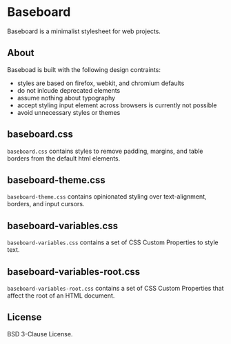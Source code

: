 # Baseboard

Baseboard is a minimalist stylesheet for web projects.

## About

Baseboad is built with the following design contraints:
- styles are based on firefox, webkit, and chromium defaults
- do not inlcude deprecated elements
- assume nothing about typography
- accept styling input element across browsers is currently not possible
- avoid unnecessary styles or themes


## baseboard.css

`baseboard.css` contains styles to remove padding, margins, and table borders from the default html elements.

## baseboard-theme.css

`baseboard-theme.css` contains opinionated styling over text-alignment, borders, and input cursors.

## baseboard-variables.css

`baseboard-variables.css` contains a set of CSS Custom Properties to style text.

## baseboard-variables-root.css

`baseboard-variables-root.css` contains a set of CSS Custom Properties that affect the root of an HTML document.

## License

BSD 3-Clause License.
